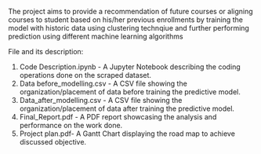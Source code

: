The project aims to provide a recommendation of future courses or aligning courses to student based on his/her previous enrollments by training the model with historic data using clustering technqiue and further performing prediction using different machine learning algorithms

File and its description:
1) Code Description.ipynb - A Jupyter Notebook describing the coding operations done on the scraped dataset.
2) Data before_modelling.csv - A CSV file showing the organization/placement of data before training the predictive model.
3) Data_after_modelling.csv - A CSV file showing the organization/placement of data after training the predictive model.
4) Final_Report.pdf - A PDF report showcasing the analysis and performance on the work done.
5) Project plan.pdf-  A Gantt Chart displaying the road map to achieve discussed objective.
